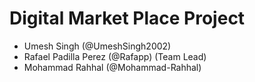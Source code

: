 # Digital Market Place Project
- Umesh Singh (@UmeshSingh2002)
- Rafael Padilla Perez (@Rafapp) (Team Lead)
- Mohammad Rahhal (@Mohammad-Rahhal)